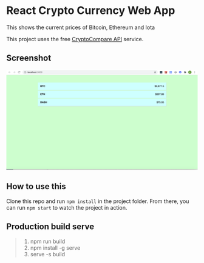# React Crypto Currency Web App

This shows the current prices of Bitcoin, Ethereum and Iota

This project uses the free [CryptoCompare API](http://cryptocompare.com/api) service.

## Screenshot

![view](src/View.png)

## How to use this

Clone this repo and run `npm install` in the project folder. From there, you can run `npm start` to watch the project in action.

## Production build serve

  > 1. npm run build
  > 2. npm install -g serve
  > 3. serve -s build


